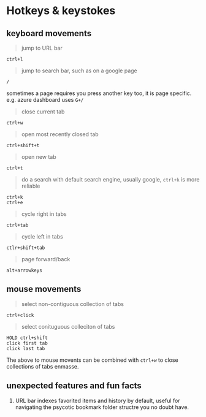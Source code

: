 # Hotkeys & keystokes

## keyboard movements

> jump to URL bar
```
ctrl+l
```

> jump to search bar, such as on a google page
```
/
```
sometimes a page requires you press another key too, it is page specific.
e.g. azure dashboard uses `G+/`

> close current tab
```
ctrl+w
```

> open most recently closed tab
```
ctrl+shift+t
```

> open new tab
```
ctrl+t
```

> do a search with default search engine, usually google, `ctrl+k` is more reliable
```
ctrl+k
ctrl+e
```

> cycle right in tabs
```
ctrl+tab
```

> cycle left in tabs
```
ctlr+shift+tab
```

> page forward/back
```
alt+arrowkeys
```

## mouse movements

> select non-contiguous collection of tabs
```
ctrl+click
```

> select conituguous colleciton of tabs
```
HOLD ctrl+shift
click first tab
click last tab
```

The above to mouse movents can be combined with `ctrl+w` to close collections of tabs enmasse.

## unexpected features and fun facts

1. URL bar indexes favorited items and history by default, useful for navigating the psycotic bookmark folder structre you no doubt have. 

